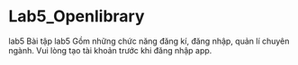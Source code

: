 # Lab5_Openlibrary
lab5
Bài tập lab5 
Gồm những chức năng đăng kí, đăng nhập, quản lí chuyên ngành.
Vui lòng tạo tài khoản trước khi đăng nhập app.
